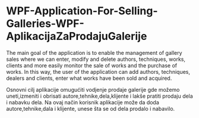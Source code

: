 # WPF-Application-For-Selling-Galleries-WPF-AplikacijaZaProdajuGalerije

The main goal of the application is to enable the management of gallery sales where we can enter, modify and delete authors, techniques, works, clients and more easily monitor the sale of works and the purchase of works. In this way, the user of the application can add authors, techniques, dealers and clients, enter what works have been sold and acquired.

Osnovni cilj aplikacije omugućiti vodjenje prodaje galerije gde možemo uneti,izmeniti i obrisati autore,tehnike,dela,klijente i lakše pratiti prodaju dela i nabavku dela. Na ovaj način korisnik aplikacije može da doda autore,tehnike,dala i klijente, unese šta se od dela prodalo i nabavilo.
